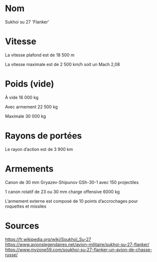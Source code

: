 # Nom

Sukhoi su 27 'Flanker'

# Vitesse

La vitesse plafond est de 18 500 m

La vitesse maximale est de 2 500 km/h soit un Mach 2,08

# Poids (vide)

À vide	16 000 kg

Avec armement	22 500 kg

Maximale	30 000 kg

# Rayons de portées

Le rayon d’action est de 3 900 km

# Armements

Canon de 30 mm Gryazev-Shipunov GSh-30-1 avec 150 projectiles

1 canon rotatif de 23 ou 30 mm charge offensive 6000 kg

L’armement externe est composé de 10 points d’accrochages pour roquettes et missiles

# Sources

https://fr.wikipedia.org/wiki/Soukhoï_Su-27
https://www.avionslegendaires.net/avion-militaire/sukhoi-su-27-flanker/
https://www.myzone59.com/soukhoi-su-27-flanker-un-avion-de-chasse-russe/